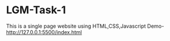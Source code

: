 # LGM-Task-1
This is a single page website using HTML,CSS,Javascript
Demo-http://127.0.0.1:5500/index.html
